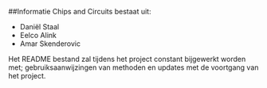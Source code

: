 ##Informatie
Chips and Circuits bestaat uit:

- Daniël Staal
- Eelco Alink
- Amar Skenderovic

Het README bestand zal tijdens het project constant bijgewerkt worden met; gebruiksaanwijzingen van methoden en updates met de voortgang van het project. 
